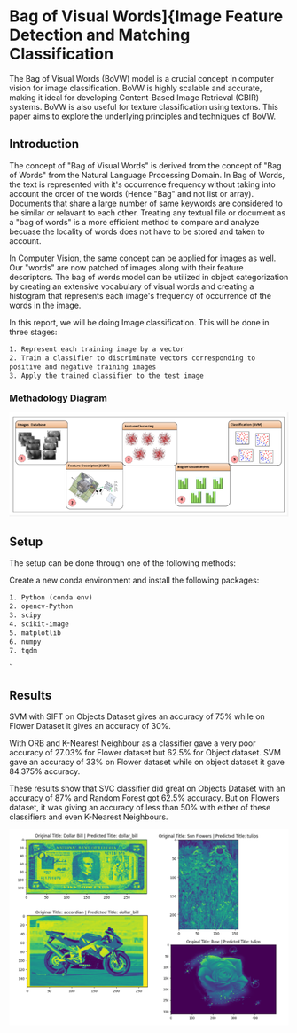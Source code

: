 # Bag of Visual Words]{Image Feature Detection and Matching Classification

The Bag of Visual Words (BoVW) model is a crucial concept in computer vision for image classification. BoVW is highly scalable and accurate, making it ideal for developing Content-Based Image Retrieval (CBIR) systems. BoVW is also useful for texture classification using textons. This paper aims to explore the underlying principles and techniques of BoVW.


## Introduction
The concept of "Bag of Visual Words" is derived from the concept of "Bag of Words" from the Natural Language Processing Domain. In Bag of Words, the text is represented with it's occurrence frequency without taking into account the order of the words (Hence "Bag" and not list or array). Documents that share a large number of same keywords are considered to be similar or relavant to each other. Treating any textual file or document as a "bag of words" is a more efficient method to compare and analyze becuase the locality of words does not have to be stored and taken to account.

In Computer Vision, the same concept can be applied for images as well. Our "words" are now patched of images along with their feature descriptors. The bag of words model can be utilized in object categorization by creating an extensive vocabulary of visual words and creating a histogram that represents each image's frequency of occurrence of the words in the image. 

In this report, we will be doing Image classification. This will be done in three stages:

    1. Represent each training image by a vector
    2. Train a classifier to discriminate vectors corresponding to positive and negative training images
    3. Apply the trained classifier to the test image

### Methadology Diagram

![Methodology](https://github.com/ZTHussain/Computer-Vision-A1/blob/0171377446c8a85e080d1258d47b471b6a34c55f/Screenshot%202023-03-13%20070019.png)


## Setup

The setup can be done through one of the following methods:

Create a new conda environment and install the following packages:

    1. Python (conda env)
    2. opencv-Python
    3. scipy
    4. scikit-image
    5. matplotlib
    6. numpy
    7. tqdm
`



## Results

SVM with SIFT on Objects Dataset gives an accuracy of 75\% while on Flower Dataset it gives an accuracy of 30\%.

With ORB and K-Nearest Neighbour as a classifier gave a very poor accuracy of 27.03\% for Flower dataset but 62.5\% for Object dataset. SVM gave an accuracy of 33\% on Flower dataset while on object dataset it gave 84.375\% accuracy.

These results show that SVC classifier did great on Objects Dataset with an accuracy of 87\% and Random Forest got 62.5\% accuracy. But on Flowers dataset, it was giving an accuracy of less than 50\% with either of these classifiers and even K-Nearest Neighbours.


![Results](https://github.com/ZTHussain/Computer-Vision-A1/blob/03f99e9c0386375166c38d8fef3c2f227f764fe6/fig16.png)





